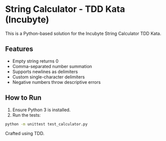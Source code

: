 # String Calculator - TDD Kata (Incubyte)

This is a Python-based solution for the Incubyte String Calculator TDD Kata.

## Features

- Empty string returns 0
- Comma-separated number summation
- Supports newlines as delimiters
- Custom single-character delimiters
- Negative numbers throw descriptive errors

## How to Run

1. Ensure Python 3 is installed.
2. Run the tests:
```bash
python -m unittest test_calculator.py
```

Crafted using TDD.
